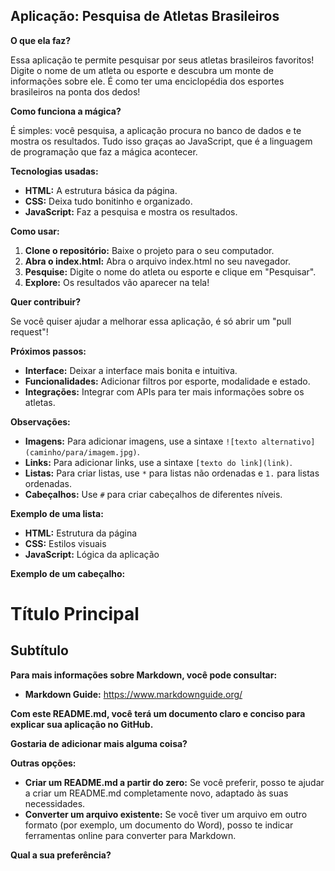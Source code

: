 ## Aplicação: Pesquisa de Atletas Brasileiros

**O que ela faz?**

Essa aplicação te permite pesquisar por seus atletas brasileiros favoritos! Digite o nome de um atleta ou esporte e descubra um monte de informações sobre ele. É como ter uma enciclopédia dos esportes brasileiros na ponta dos dedos!

**Como funciona a mágica?**

É simples: você pesquisa, a aplicação procura no banco de dados e te mostra os resultados. Tudo isso graças ao JavaScript, que é a linguagem de programação que faz a mágica acontecer.

**Tecnologias usadas:**

* **HTML:** A estrutura básica da página.
* **CSS:** Deixa tudo bonitinho e organizado.
* **JavaScript:** Faz a pesquisa e mostra os resultados.

**Como usar:**

1. **Clone o repositório:** Baixe o projeto para o seu computador.
2. **Abra o index.html:** Abra o arquivo index.html no seu navegador.
3. **Pesquise:** Digite o nome do atleta ou esporte e clique em "Pesquisar".
4. **Explore:** Os resultados vão aparecer na tela!

**Quer contribuir?**

Se você quiser ajudar a melhorar essa aplicação, é só abrir um "pull request"!

**Próximos passos:**

* **Interface:** Deixar a interface mais bonita e intuitiva.
* **Funcionalidades:** Adicionar filtros por esporte, modalidade e estado.
* **Integrações:** Integrar com APIs para ter mais informações sobre os atletas.

**Observações:**

* **Imagens:** Para adicionar imagens, use a sintaxe `![texto alternativo](caminho/para/imagem.jpg)`.
* **Links:** Para adicionar links, use a sintaxe `[texto do link](link)`.
* **Listas:** Para criar listas, use `*` para listas não ordenadas e `1.` para listas ordenadas.
* **Cabeçalhos:** Use `#` para criar cabeçalhos de diferentes níveis.

**Exemplo de uma lista:**

* **HTML:** Estrutura da página
* **CSS:** Estilos visuais
* **JavaScript:** Lógica da aplicação

**Exemplo de um cabeçalho:**

# Título Principal
## Subtítulo

**Para mais informações sobre Markdown, você pode consultar:**

* **Markdown Guide:** https://www.markdownguide.org/

**Com este README.md, você terá um documento claro e conciso para explicar sua aplicação no GitHub.**

**Gostaria de adicionar mais alguma coisa?**

**Outras opções:**

* **Criar um README.md a partir do zero:** Se você preferir, posso te ajudar a criar um README.md completamente novo, adaptado às suas necessidades.
* **Converter um arquivo existente:** Se você tiver um arquivo em outro formato (por exemplo, um documento do Word), posso te indicar ferramentas online para converter para Markdown.

**Qual a sua preferência?**
